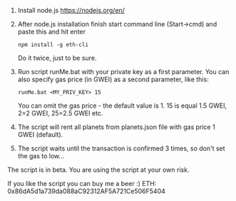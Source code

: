 1. Install node.js https://nodejs.org/en/
2. After node.js installation finish start command line (Start->cmd) and paste this and hit enter

	`npm install -g eth-cli`
   
   Do it twice, just to be sure. 
3. Run script runMe.bat with your private key as a first parameter. You can also specify gas price (in GWEI) as a second parameter, like this: 

	`runMe.bat <MY_PRIV_KEY> 15`
	
   You can omit the gas price - the default value is 1. 15 is equal 1.5 GWEI, 2=2 GWEI, 25=2.5 GWEI etc.
4. The script will rent all planets from planets.json file with gas price 1 GWEI (default).
5. The script waits until the transaction is confirmed 3 times, so don't set the gas to low...

The script is in beta. You are using the script at your own risk.

If you like the script you can buy me a beer :)
ETH: 0x86dA5d1a739da088aC92312AF5A721Ce506F5404
